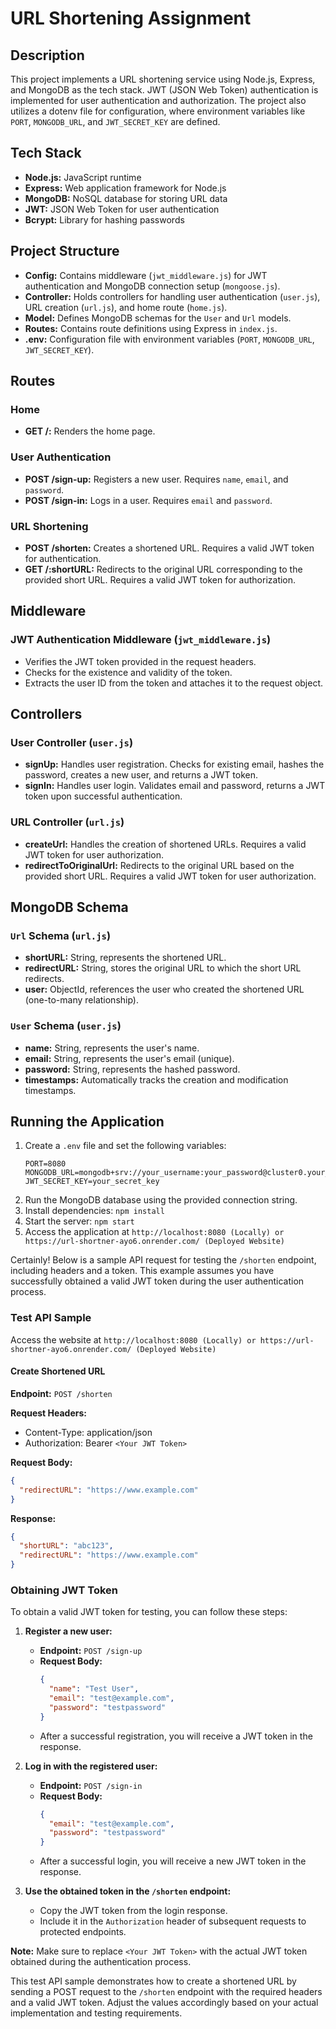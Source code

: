 # URL Shortening Assignment

## Description

This project implements a URL shortening service using Node.js, Express, and MongoDB as the tech stack. JWT (JSON Web Token) authentication is implemented for user authentication and authorization. The project also utilizes a dotenv file for configuration, where environment variables like `PORT`, `MONGODB_URL`, and `JWT_SECRET_KEY` are defined.

## Tech Stack

- **Node.js:** JavaScript runtime
- **Express:** Web application framework for Node.js
- **MongoDB:** NoSQL database for storing URL data
- **JWT:** JSON Web Token for user authentication
- **Bcrypt:** Library for hashing passwords

## Project Structure

- **Config:** Contains middleware (`jwt_middleware.js`) for JWT authentication and MongoDB connection setup (`mongoose.js`).
- **Controller:** Holds controllers for handling user authentication (`user.js`), URL creation (`url.js`), and home route (`home.js`).
- **Model:** Defines MongoDB schemas for the `User` and `Url` models.
- **Routes:** Contains route definitions using Express in `index.js`.
- **.env:** Configuration file with environment variables (`PORT`, `MONGODB_URL`, `JWT_SECRET_KEY`).

## Routes

### Home

- **GET /:** Renders the home page.

### User Authentication

- **POST /sign-up:** Registers a new user. Requires `name`, `email`, and `password`.
- **POST /sign-in:** Logs in a user. Requires `email` and `password`.

### URL Shortening

- **POST /shorten:** Creates a shortened URL. Requires a valid JWT token for authentication.
- **GET /:shortURL:** Redirects to the original URL corresponding to the provided short URL. Requires a valid JWT token for authorization.

## Middleware

### JWT Authentication Middleware (`jwt_middleware.js`)

- Verifies the JWT token provided in the request headers.
- Checks for the existence and validity of the token.
- Extracts the user ID from the token and attaches it to the request object.

## Controllers

### User Controller (`user.js`)

- **signUp:** Handles user registration. Checks for existing email, hashes the password, creates a new user, and returns a JWT token.
- **signIn:** Handles user login. Validates email and password, returns a JWT token upon successful authentication.

### URL Controller (`url.js`)

- **createUrl:** Handles the creation of shortened URLs. Requires a valid JWT token for user authorization.
- **redirectToOriginalUrl:** Redirects to the original URL based on the provided short URL. Requires a valid JWT token for user authorization.

## MongoDB Schema

### `Url` Schema (`url.js`)

- **shortURL:** String, represents the shortened URL.
- **redirectURL:** String, stores the original URL to which the short URL redirects.
- **user:** ObjectId, references the user who created the shortened URL (one-to-many relationship).

### `User` Schema (`user.js`)

- **name:** String, represents the user's name.
- **email:** String, represents the user's email (unique).
- **password:** String, represents the hashed password.
- **timestamps:** Automatically tracks the creation and modification timestamps.

## Running the Application

1. Create a `.env` file and set the following variables:
   ```
   PORT=8080
   MONGODB_URL=mongodb+srv://your_username:your_password@cluster0.your_mongodb.net/your_database_name
   JWT_SECRET_KEY=your_secret_key
   ```
2. Run the MongoDB database using the provided connection string.
3. Install dependencies: `npm install`
4. Start the server: `npm start`
5. Access the application at `http://localhost:8080 (Locally) or https://url-shortner-ayo6.onrender.com/ (Deployed Website)`


Certainly! Below is a sample API request for testing the `/shorten` endpoint, including headers and a token. This example assumes you have successfully obtained a valid JWT token during the user authentication process.

### Test API Sample

 Access the website at `http://localhost:8080 (Locally) or https://url-shortner-ayo6.onrender.com/ (Deployed Website)`


#### Create Shortened URL

**Endpoint:** `POST /shorten`

**Request Headers:**
- Content-Type: application/json
- Authorization: Bearer `<Your JWT Token>`

**Request Body:**
```json
{
  "redirectURL": "https://www.example.com"
}
```

**Response:**
```json
{
  "shortURL": "abc123",
  "redirectURL": "https://www.example.com"
}
```

### Obtaining JWT Token

To obtain a valid JWT token for testing, you can follow these steps:

1. **Register a new user:**
   - **Endpoint:** `POST /sign-up`
   - **Request Body:**
     ```json
     {
       "name": "Test User",
       "email": "test@example.com",
       "password": "testpassword"
     }
     ```
   - After a successful registration, you will receive a JWT token in the response.

2. **Log in with the registered user:**
   - **Endpoint:** `POST /sign-in`
   - **Request Body:**
     ```json
     {
       "email": "test@example.com",
       "password": "testpassword"
     }
     ```
   - After a successful login, you will receive a new JWT token in the response.

3. **Use the obtained token in the `/shorten` endpoint:**
   - Copy the JWT token from the login response.
   - Include it in the `Authorization` header of subsequent requests to protected endpoints.

**Note:** Make sure to replace `<Your JWT Token>` with the actual JWT token obtained during the authentication process.

This test API sample demonstrates how to create a shortened URL by sending a POST request to the `/shorten` endpoint with the required headers and a valid JWT token. Adjust the values accordingly based on your actual implementation and testing requirements.
